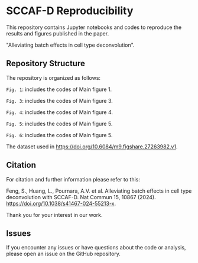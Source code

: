 # SCCAF-D Reproducibility

This repository contains Jupyter notebooks and codes to reproduce the results and figures published in the paper.

"Alleviating batch effects in cell type deconvolution".

## Repository Structure

The repository is organized as follows:

`Fig. 1`: includes the codes of Main figure 1.

`Fig. 3`: includes the codes of Main figure 3.

`Fig. 4`: includes the codes of Main figure 4.

`Fig. 5`: includes the codes of Main figure 5.

`Fig. 6`: includes the codes of Main figure 5.

The dataset used in https://doi.org/10.6084/m9.figshare.27263982.v1.

## Citation
For citation and further information please refer to this: 

Feng, S., Huang, L., Pournara, A.V. et al. Alleviating batch effects in cell type deconvolution with SCCAF-D. Nat Commun 15, 10867 (2024). https://doi.org/10.1038/s41467-024-55213-x.

Thank you for your interest in our work.


## Issues
If you encounter any issues or have questions about the code or analysis, please open an issue on the GitHub repository. 
